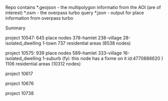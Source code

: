 
Repo contains
*.geojson - the multipolygon informatio from the AOI (are of interest)
*.osm     - the overpass turbo query
*.json    - output for place information from overpass turbo


Summary

project 10547:
645 place nodes
  378-hamlet
  238-village
  28-isolated_dwelling
  1-town
737 residential areas (8538 nodes) 

project 10575:
939 place nodes
   589-hamlet
   333-village
   16-isolated_dwelling
   1-suburb             (fyi: this node has a fixme on it id:4770886620 )
1106 residential areas (10312 nodes)

project 10617

project 10676

project 10738


